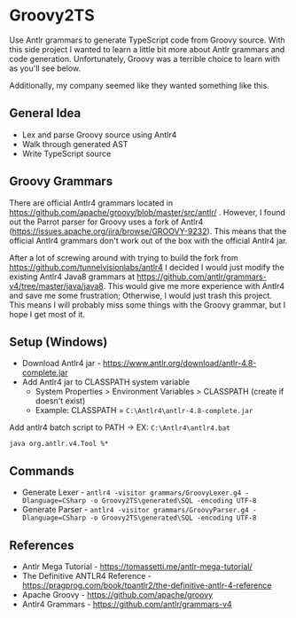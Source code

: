 # Groovy2TS

Use Antlr grammars to generate TypeScript code from Groovy source.
With this side project I wanted to learn a little bit more about Antlr grammars and code generation.
Unfortunately, Groovy was a terrible choice to learn with as you'll see below.

Additionally, my company seemed like they wanted something like this.


## General Idea
* Lex and parse Groovy source using Antlr4
* Walk through generated AST
* Write TypeScript source


## Groovy Grammars
There are official Antlr4 grammars located in https://github.com/apache/groovy/blob/master/src/antlr/ .
However, I found out the Parrot parser for Groovy uses a fork of Antlr4 (https://issues.apache.org/jira/browse/GROOVY-9232).
This means that the official Antlr4 grammars don't work out of the box with the official Antlr4 jar.

After a lot of screwing around with trying to build the fork from https://github.com/tunnelvisionlabs/antlr4 
I decided I would just modify the existing Antlr4 Java8 grammars at https://github.com/antlr/grammars-v4/tree/master/java/java8. 
This would give me more experience with Antlr4 and save me some frustration; Otherwise, I would just trash this project.
This means I will probably miss some things with the Groovy grammar, but I hope I get most of it.


## Setup (Windows)
* Download Antlr4 jar - https://www.antlr.org/download/antlr-4.8-complete.jar
* Add Antlr4 jar to CLASSPATH system variable
  * System Properties > Environment Variables > CLASSPATH  (create if doesn't exist)
  * Example: CLASSPATH = ```C:\Antlr4\antlr-4.8-complete.jar```

Add antlr4 batch script to PATH -> EX: ```C:\Antlr4\antlr4.bat```
```batch
java org.antlr.v4.Tool %*
```


## Commands
* Generate Lexer -  ```antlr4 -visitor grammars/GroovyLexer.g4 -Dlanguage=CSharp -o Groovy2TS\generated\SQL -encoding UTF-8```
* Generate Parser - ```antlr4 -visitor grammars/GroovyParser.g4 -Dlanguage=CSharp -o Groovy2TS\generated\SQL -encoding UTF-8```


## References
* Antlr Mega Tutorial - https://tomassetti.me/antlr-mega-tutorial/
* The Definitive ANTLR4 Reference - https://pragprog.com/book/tpantlr2/the-definitive-antlr-4-reference
* Apache Groovy - https://github.com/apache/groovy
* Antlr4 Grammars - https://github.com/antlr/grammars-v4
